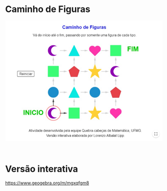# Caminho de Figuras

![](preview.jpg)

<br>

# Versão interativa

https://www.geogebra.org/m/mgxqfgm8